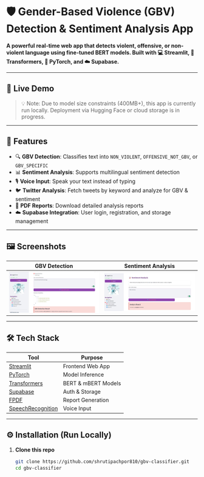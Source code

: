 # 🛡️ Gender-Based Violence (GBV) Detection & Sentiment Analysis App

**A powerful real-time web app that detects violent, offensive, or non-violent language using fine-tuned BERT models. Built with 💻 Streamlit, 🤗 Transformers, 🧠 PyTorch, and ☁️ Supabase.**

---

## 🚀 Live Demo

> 💡 Note: Due to model size constraints (400MB+), this app is currently run locally. Deployment via Hugging Face or cloud storage is in progress.

---

## 📌 Features

- 🔍 **GBV Detection**: Classifies text into `NON_VIOLENT`, `OFFENSIVE_NOT_GBV`, or `GBV_SPECIFIC`
- 📊 **Sentiment Analysis**: Supports multilingual sentiment detection
- 🎙️ **Voice Input**: Speak your text instead of typing
- 🐦 **Twitter Analysis**: Fetch tweets by keyword and analyze for GBV & sentiment
- 📄 **PDF Reports**: Download detailed analysis reports
- ☁️ **Supabase Integration**: User login, registration, and storage management

---

## 🖼️ Screenshots

| GBV Detection | Sentiment Analysis |
|---------------|--------------------|
| ![GBV](assets/gbv_page.jpeg) | ![Sentiment](assets/sentiment_page.jpeg) |


---

## 🛠️ Tech Stack

| Tool | Purpose |
|------|---------|
| [Streamlit](https://streamlit.io/) | Frontend Web App |
| [PyTorch](https://pytorch.org/) | Model Inference |
| [Transformers](https://huggingface.co/transformers/) | BERT & mBERT Models |
| [Supabase](https://supabase.io/) | Auth & Storage |
| [FPDF](https://pyfpdf.github.io/fpdf2/) | Report Generation |
| [SpeechRecognition](https://pypi.org/project/SpeechRecognition/) | Voice Input |

---

## ⚙️ Installation (Run Locally)

1. **Clone this repo**
   ```bash
   git clone https://github.com/shrutipachpor810/gbv-classifier.git
   cd gbv-classifier
